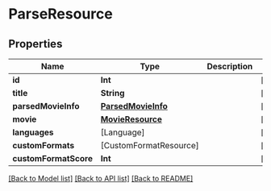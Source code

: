 # ParseResource

## Properties
Name | Type | Description | Notes
------------ | ------------- | ------------- | -------------
**id** | **Int** |  | [optional] 
**title** | **String** |  | [optional] 
**parsedMovieInfo** | [**ParsedMovieInfo**](ParsedMovieInfo.md) |  | [optional] 
**movie** | [**MovieResource**](MovieResource.md) |  | [optional] 
**languages** | [Language] |  | [optional] 
**customFormats** | [CustomFormatResource] |  | [optional] 
**customFormatScore** | **Int** |  | [optional] 

[[Back to Model list]](../README.md#documentation-for-models) [[Back to API list]](../README.md#documentation-for-api-endpoints) [[Back to README]](../README.md)


